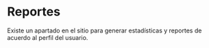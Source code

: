 Reportes
=======


Existe un apartado en el sitio para generar estadísticas y reportes de acuerdo al perfil del usuario.

